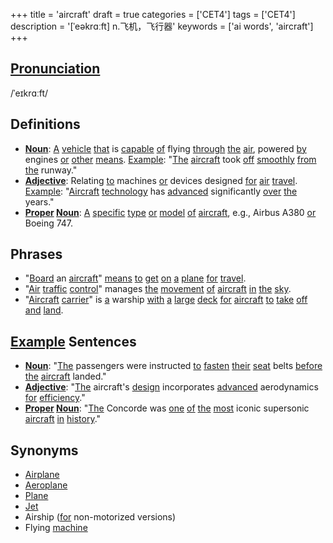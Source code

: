 +++
title = 'aircraft'
draft = true
categories = ['CET4']
tags = ['CET4']
description = '[ˈeəkrɑːft] n.飞机，飞行器'
keywords = ['ai words', 'aircraft']
+++

## [Pronunciation](/post/pronunciation/)
/ˈeɪkrɑːft/

## Definitions
- **[Noun](/post/noun/)**: [A](/post/a/) [vehicle](/post/vehicle/) [that](/post/that/) is [capable](/post/capable/) [of](/post/of/) flying [through](/post/through/) [the](/post/the/) [air](/post/air/), powered [by](/post/by/) engines [or](/post/or/) [other](/post/other/) [means](/post/means/). [Example](/post/example/): "[The](/post/the/) [aircraft](/post/aircraft/) took [off](/post/off/) [smoothly](/post/smoothly/) [from](/post/from/) [the](/post/the/) runway."
- **[Adjective](/post/adjective/)**: Relating [to](/post/to/) machines [or](/post/or/) devices designed [for](/post/for/) [air](/post/air/) [travel](/post/travel/). [Example](/post/example/): "[Aircraft](/post/aircraft/) [technology](/post/technology/) has [advanced](/post/advanced/) significantly [over](/post/over/) [the](/post/the/) years."
- **[Proper](/post/proper/) [Noun](/post/noun/)**: [A](/post/a/) [specific](/post/specific/) [type](/post/type/) [or](/post/or/) [model](/post/model/) [of](/post/of/) [aircraft](/post/aircraft/), e.g., Airbus A380 [or](/post/or/) Boeing 747.

## Phrases
- "[Board](/post/board/) an [aircraft](/post/aircraft/)" [means](/post/means/) [to](/post/to/) [get](/post/get/) [on](/post/on/) [a](/post/a/) [plane](/post/plane/) [for](/post/for/) [travel](/post/travel/).
- "[Air](/post/air/) [traffic](/post/traffic/) [control](/post/control/)" manages [the](/post/the/) [movement](/post/movement/) [of](/post/of/) [aircraft](/post/aircraft/) [in](/post/in/) [the](/post/the/) [sky](/post/sky/).
- "[Aircraft](/post/aircraft/) [carrier](/post/carrier/)" is [a](/post/a/) warship [with](/post/with/) [a](/post/a/) [large](/post/large/) [deck](/post/deck/) [for](/post/for/) [aircraft](/post/aircraft/) [to](/post/to/) [take](/post/take/) [off](/post/off/) [and](/post/and/) [land](/post/land/).

## [Example](/post/example/) Sentences
- **[Noun](/post/noun/)**: "[The](/post/the/) passengers were instructed [to](/post/to/) [fasten](/post/fasten/) [their](/post/their/) [seat](/post/seat/) belts [before](/post/before/) [the](/post/the/) [aircraft](/post/aircraft/) landed."
- **[Adjective](/post/adjective/)**: "[The](/post/the/) aircraft's [design](/post/design/) incorporates [advanced](/post/advanced/) aerodynamics [for](/post/for/) [efficiency](/post/efficiency/)."
- **[Proper](/post/proper/) [Noun](/post/noun/)**: "[The](/post/the/) Concorde was [one](/post/one/) [of](/post/of/) [the](/post/the/) [most](/post/most/) iconic supersonic [aircraft](/post/aircraft/) [in](/post/in/) [history](/post/history/)."

## Synonyms
- [Airplane](/post/airplane/)
- [Aeroplane](/post/aeroplane/)
- [Plane](/post/plane/)
- [Jet](/post/jet/)
- Airship ([for](/post/for/) non-motorized versions)
- Flying [machine](/post/machine/)
